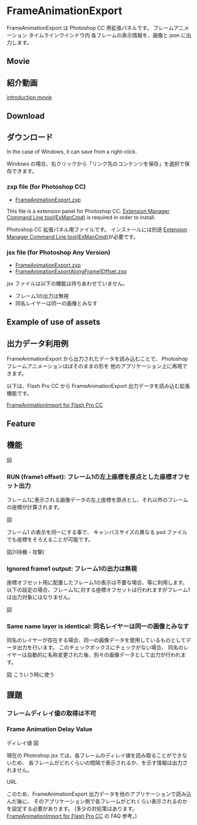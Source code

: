 # FrameAnimationExport

FrameAnimationExport は Photoshop CC 用拡張パネルです。
フレームアニメーション タイムラインウインドウ内 各フレームの表示情報を、画像と json に出力します。

## Movie
## 紹介動画

[introduction movie](http://)

## Download
## ダウンロード

In the case of Windows, it can save from a right-click. 

Windows の場合、右クリックから「リンク先のコンテンツを保存」を選択で保存できます。

### zxp file (for Photoshop CC)

* [FrameAnimationExport.zxp](https://raw.github.com/siratama/FrameAnimationExport/master/download/FrameAnimationExport.zxp)

This file is a extension panel for Photoshop CC.
[Extension Manager Command Line tool(ExManCmd)](https://www.adobeexchange.com/resources/28) is required in order to install. 

Photoshop CC 拡張パネル用ファイルです。
インストールには別途 [Extension Manager Command Line tool(ExManCmd)](https://www.adobeexchange.com/resources/28)が必要です。

### jsx file (for Photoshop Any Version)

* [FrameAnimationExport.zxp](https://raw.github.com/siratama/FrameAnimationExport/master/download/FrameAnimationExport.jsx)
* [FrameAnimationExportAlongFrame1Offset.zxp](https://raw.github.com/siratama/FrameAnimationExport/master/download/FrameAnimationExportAlongFrame1Offset.jsx)

jsx ファイルは以下の機能は持ちあわせていません。

* フレーム1の出力は無視
* 同名レイヤーは同一の画像とみなす

## Example of use of assets
## 出力データ利用例

FrameAnimationExport から出力されたデータを読み込むことで、
Photoshop フレームアニメーションほぼそのままの形を 他のアプリケーション上に再現できます。

以下は、Flash Pro CC から FrameAnimationExport 出力データを読み込む拡張機能です。

[FrameAnimationImport for Flash Pro CC](https://github.com/siratama/FrameAnimationImport)

## Feature
## 機能

図

### RUN (frame1 offset): フレーム1の左上座標を原点とした座標オフセット出力

フレーム1に表示される画像データの左上座標を原点とし、それ以外のフレームの座標が計算されます。

図

フレーム1 の表示を同一にする事で、
キャンバスサイズの異なる psd ファイルでも座標をそろえることが可能です。

図2(待機・攻撃)

### Ignored frame1 output: フレーム1の出力は無視

座標オフセット用に配置したフレーム1の表示は不要な場合、等に利用します。
以下の設定の場合、フレーム1に対する座標オフセットは行われますがフレーム1は出力対象にはなりません。

図 

### Same name layer is identical: 同名レイヤーは同一の画像とみなす

同名のレイヤーが存在する場合、同一の画像データを使用しているものとしてデータ出力を行います。
このチェックボックスにチェックがない場合、
同名のレイヤーは自動的に名称変更された後、別々の画像データとして出力が行われます。

図 こういう時に使う

## 
## 課題

### フレームディレイ値の取得は不可
### Frame Animation Delay Value

ディレイ値 図

現在の Photoshop jsx では、各フレームのディレイ値を読み取ることができないため、
各フレームがどれくらいの間隔で表示されるか、を示す情報は出力されません。

URL

このため、FrameAnimationExport 出力データを他のアプリケーションで読み込んだ後に、
そのアプリケーション側で各フレームがどれくらい表示されるのかを設定する必要があります。
(多少の対処策はあります。
[FrameAnimationImport for Flash Pro CC](https://github.com/siratama/FrameAnimationImport) の FAQ 参考。)

